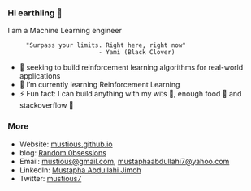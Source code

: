### Hi earthling 👋
I am a Machine Learning engineer 

         "Surpass your limits. Right here, right now" 
                             - Yami (Black Clover)

- 🔭 seeking to build reinforcement learning algorithms for real-world applications
- 🌱 I’m currently learning Reinforcement Learning
- ⚡ Fun fact: I can build anything with my wits 💪, enough food 🍲 and stackoverflow 👻
### More
+ Website: [mustious.github.io](https://mustious.github.io/)
+ blog: [Random 0bsessions](https://mustious.github.io/randomobsessions/)
+ Email: mustious@gmail.com, mustaphaabdullahi7@yahoo.com
+ LinkedIn: [Mustapha Abdullahi Jimoh](https://www.linkedin.com/in/mustious/)
+ Twitter: [mustious7](https://twitter.com/mustious7?lang=en)

